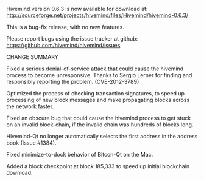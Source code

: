 Hivemind version 0.6.3 is now available for download at:
  http://sourceforge.net/projects/hivemind/files/Hivemind/hivemind-0.6.3/

This is a bug-fix release, with no new features.

Please report bugs using the issue tracker at github:
  https://github.com/hivemind/hivemind/issues

CHANGE SUMMARY

Fixed a serious denial-of-service attack that could cause the
hivemind process to become unresponsive. Thanks to Sergio Lerner
for finding and responsibly reporting the problem. (CVE-2012-3789)

Optimized the process of checking transaction signatures, to
speed up processing of new block messages and make propagating
blocks across the network faster.

Fixed an obscure bug that could cause the hivemind process to get
stuck on an invalid block-chain, if the invalid chain was
hundreds of blocks long.

Hivemind-Qt no longer automatically selects the first address
in the address book (Issue #1384).

Fixed minimize-to-dock behavior of Bitcon-Qt on the Mac.

Added a block checkpoint at block 185,333 to speed up initial
blockchain download.
